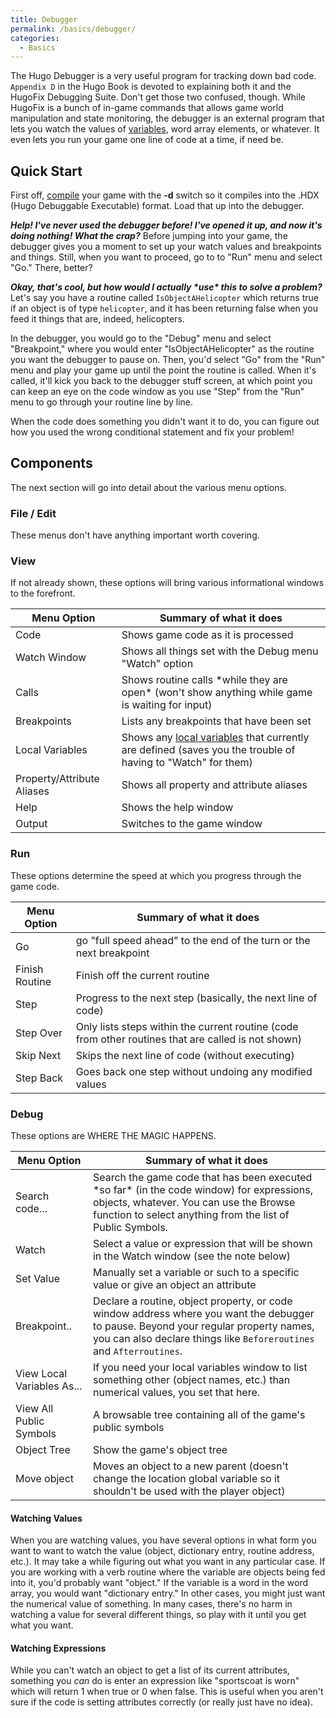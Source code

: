 ```yaml
---
title: Debugger
permalink: /basics/debugger/
categories: 
  - Basics
---
```


The Hugo Debugger is a very useful program for tracking down bad code.
`Appendix D` in the Hugo Book is devoted to explaining both it and the
HugoFix Debugging Suite. Don't get those two
confused, though. While HugoFix is a bunch of in-game commands that
allows game world manipulation and state monitoring, the debugger is an
external program that lets you watch the values of
[variables](basics/variables/), word array elements, or whatever. It
even lets you run your game one line of code at a time, if need be.


## Quick Start 
First off, [compile](basics/compiler/) your game
with the **-d** switch so it compiles into the .HDX (Hugo Debuggable
Executable) format. Load that up into the debugger.

***Help! I've never used the debugger before! I've opened it up, and now
it's doing nothing! What the crap?***
Before jumping into your game, the debugger gives you a moment to set up
your watch values and breakpoints and things. Still, when you want to
proceed, go to to "Run" menu and select "Go." There, better?

***Okay, that's cool, but how would I actually \*use\* this to solve a
problem?***
Let's say you have a routine called `IsObjectAHelicopter` which returns
true if an object is of type `helicopter`, and it has been returning
false when you feed it things that are, indeed, helicopters.

In the debugger, you would go to the "Debug" menu and select
"Breakpoint," where you would enter "IsObjectAHelicopter" as the routine
you want the debugger to pause on. Then, you'd select "Go" from the
"Run" menu and play your game up until the point the routine is called.
When it's called, it'll kick you back to the debugger stuff screen, at
which point you can keep an eye on the code window as you use "Step"
from the "Run" menu to go through your routine line by line.

When the code does something you didn't want it to do, you can figure
out how you used the wrong conditional statement and fix your problem!

## Components
The next section will go into detail about the various menu
options.

### File / Edit

These menus don't have anything important worth covering.

### View

If not already shown, these options will bring various informational
windows to the forefront.

| Menu Option                | Summary of what it does                                                                                                            |
|----------------------------|------------------------------------------------------------------------------------------------------------------------------------|
| Code                       | Shows game code as it is processed                                                                                                 |
| Watch Window               | Shows all things set with the Debug menu "Watch" option                                                                            |
| Calls                      | Shows routine calls \*while they are open\* (won't show anything while game is waiting for input)                                  |
| Breakpoints                | Lists any breakpoints that have been set                                                                                           |
| Local Variables            | Shows any [local variables](basics/variables/) that currently are defined (saves you the trouble of having to "Watch" for them) |
| Property/Attribute Aliases | Shows all property and attribute aliases                                                                                           |
| Help                       | Shows the help window                                                                                                              |
| Output                     | Switches to the game window                                                                                                        |

### Run

These options determine the speed at which you progress through the game
code.

| Menu Option    | Summary of what it does                                                                             |
|----------------|-----------------------------------------------------------------------------------------------------|
| Go             | go "full speed ahead" to the end of the turn or the next breakpoint                                 |
| Finish Routine | Finish off the current routine                                                                      |
| Step           | Progress to the next step (basically, the next line of code)                                        |
| Step Over      | Only lists steps within the current routine (code from other routines that are called is not shown) |
| Skip Next      | Skips the next line of code (without executing)                                                     |
| Step Back      | Goes back one step without undoing any modified values                                              |

### Debug

These options are WHERE THE MAGIC HAPPENS.

| Menu Option                | Summary of what it does                                                                                                                                                                                     |
|----------------------------|-------------------------------------------------------------------------------------------------------------------------------------------------------------------------------------------------------------|
| Search code...             | Search the game code that has been executed \*so far\* (in the code window) for expressions, objects, whatever. You can use the Browse function to select anything from the list of Public Symbols.         |
| Watch                      | Select a value or expression that will be shown in the Watch window (see the note below)                                                                                                                    |
| Set Value                  | Manually set a variable or such to a specific value or give an object an attribute                                                                                                                          |
| Breakpoint..               | Declare a routine, object property, or code window address where you want the debugger to pause. Beyond your regular property names, you can also declare things like `Beforeroutines` and `Afterroutines`. |
| View Local Variables As... | If you need your local variables window to list something other (object names, etc.) than numerical values, you set that here.                                                                              |
| View All Public Symbols    | A browsable tree containing all of the game's public symbols                                                                                                                                                |
| Object Tree                | Show the game's object tree                                                                                                                                                                                 |
| Move object                | Moves an object to a new parent (doesn't change the location global variable so it shouldn't be used with the player object)                                                                                |


#### Watching Values
When you are watching values, you have several
options in what form you want to want to watch the value (object,
dictionary entry, routine address, etc.). It may take a while figuring
out what you want in any particular case. If you are working with a verb
routine where the variable are objects being fed into it, you'd probably
want "object." If the variable is a word in the word array, you would
want "dictionary entry." In other cases, you might just want the
numerical value of something. In many cases, there's no harm in watching
a value for several different things, so play with it until you get what
you want.

#### Watching Expressions

While you can't watch an object to get a list of its current attributes,
something you *can* do is enter an expression like "sportscoat is worn"
which will return 1 when true or 0 when false. This is useful when you
aren't sure if the code is setting attributes correctly (or really just
have no idea).
